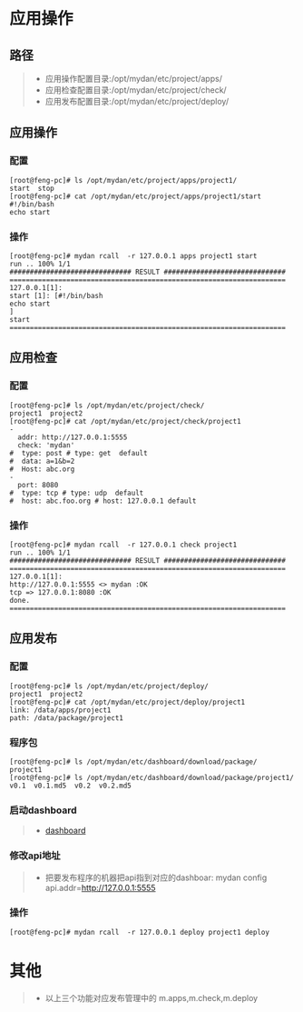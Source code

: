 # 应用操作

## 路径

> * 应用操作配置目录:/opt/mydan/etc/project/apps/
> * 应用检查配置目录:/opt/mydan/etc/project/check/
> * 应用发布配置目录:/opt/mydan/etc/project/deploy/

## 应用操作
### 配置
```
[root@feng-pc]# ls /opt/mydan/etc/project/apps/project1/
start  stop
[root@feng-pc]# cat /opt/mydan/etc/project/apps/project1/start
#!/bin/bash
echo start
```
### 操作
```
[root@feng-pc]# mydan rcall  -r 127.0.0.1 apps project1 start
run .. 100% 1/1
############################## RESULT ##############################
====================================================================
127.0.0.1[1]:
start [1]: [#!/bin/bash
echo start
]
start
====================================================================
```

## 应用检查

### 配置
```
[root@feng-pc]# ls /opt/mydan/etc/project/check/
project1  project2
[root@feng-pc]# cat /opt/mydan/etc/project/check/project1
-
  addr: http://127.0.0.1:5555
  check: 'mydan'
#  type: post # type: get  default
#  data: a=1&b=2
#  Host: abc.org
-
  port: 8080
#  type: tcp # type: udp  default
#  host: abc.foo.org # host: 127.0.0.1 default
```
### 操作
```
[root@feng-pc]# mydan rcall  -r 127.0.0.1 check project1
run .. 100% 1/1
############################## RESULT ##############################
====================================================================
127.0.0.1[1]:
http://127.0.0.1:5555 <> mydan :OK
tcp => 127.0.0.1:8080 :OK
done.
====================================================================
```

## 应用发布
### 配置
```
[root@feng-pc]# ls /opt/mydan/etc/project/deploy/
project1  project2
[root@feng-pc]# cat /opt/mydan/etc/project/deploy/project1
link: /data/apps/project1
path: /data/package/project1
```

### 程序包
```
[root@feng-pc]# ls /opt/mydan/etc/dashboard/download/package/
project1
[root@feng-pc]# ls /opt/mydan/etc/dashboard/download/package/project1/
v0.1  v0.1.md5  v0.2  v0.2.md5
```
### 启动dashboard

> * [dashboard](/access/dashboard.md)

### 修改api地址

> * 把要发布程序的机器把api指到对应的dashboar: mydan config api.addr=http://127.0.0.1:5555

### 操作
```
[root@feng-pc]# mydan rcall  -r 127.0.0.1 deploy project1 deploy 
```

# 其他

> * 以上三个功能对应发布管理中的 m.apps,m.check,m.deploy
